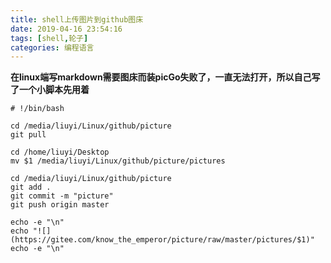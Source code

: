 ```yaml
---
title: shell上传图片到github图床
date: 2019-04-16 23:54:16
tags: [shell,轮子]
categories: 编程语言
---
```


**在linux端写markdown需要图床而装picGo失败了，一直无法打开，所以自己写了一个小脚本先用着**

<!--more--> 

```shell
# !/bin/bash

cd /media/liuyi/Linux/github/picture
git pull

cd /home/liuyi/Desktop
mv $1 /media/liuyi/Linux/github/picture/pictures

cd /media/liuyi/Linux/github/picture
git add .
git commit -m "picture"
git push origin master

echo -e "\n"
echo "![](https://gitee.com/know_the_emperor/picture/raw/master/pictures/$1)"
echo -e "\n"

```